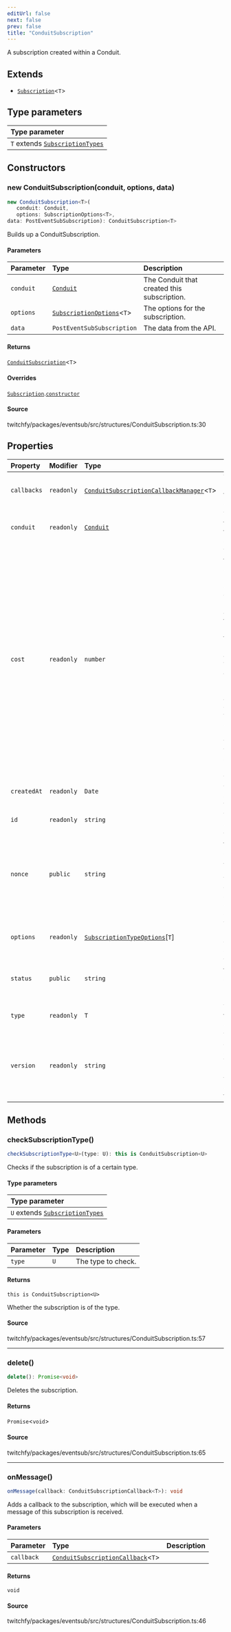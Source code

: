 ```yaml
---
editUrl: false
next: false
prev: false
title: "ConduitSubscription"
---
```


A subscription created within a Conduit.

## Extends

- [`Subscription`](/api/eventsub/classes/subscription/)\<`T`\>

## Type parameters

| Type parameter |
| :------ |
| `T` extends [`SubscriptionTypes`](/api/eventsub/enumerations/subscriptiontypes/) |

## Constructors

### new ConduitSubscription(conduit, options, data)

```ts
new ConduitSubscription<T>(
   conduit: Conduit, 
   options: SubscriptionOptions<T>, 
data: PostEventSubSubscription): ConduitSubscription<T>
```

Builds up a ConduitSubscription.

#### Parameters

| Parameter | Type | Description |
| :------ | :------ | :------ |
| `conduit` | [`Conduit`](/api/eventsub/classes/conduit/) | The Conduit that created this subscription. |
| `options` | [`SubscriptionOptions`](/api/eventsub/type-aliases/subscriptionoptions/)\<`T`\> | The options for the subscription. |
| `data` | `PostEventSubSubscription` | The data from the API. |

#### Returns

[`ConduitSubscription`](/api/eventsub/classes/conduitsubscription/)\<`T`\>

#### Overrides

[`Subscription`](/api/eventsub/classes/subscription/).[`constructor`](/api/eventsub/classes/subscription/#constructors)

#### Source

twitchfy/packages/eventsub/src/structures/ConduitSubscription.ts:30

## Properties

| Property | Modifier | Type | Description | Inherited from |
| :------ | :------ | :------ | :------ | :------ |
| `callbacks` | `readonly` | [`ConduitSubscriptionCallbackManager`](/api/eventsub/classes/conduitsubscriptioncallbackmanager/)\<`T`\> | The callback manager for this subscription. | - |
| `conduit` | `readonly` | [`Conduit`](/api/eventsub/classes/conduit/) | The Conduit that created this subscription. | - |
| `cost` | `readonly` | `number` | The cost of the subscription. If the subscription doesn't needs an authorization this could be 1 (or 0 if the target user has authorized within your application) if not it will be 0. Maximum accumulated cost for webhooks subscriptions is 10000 while for websocket subscriptions is 3. | [`Subscription`](/api/eventsub/classes/subscription/).`cost` |
| `createdAt` | `readonly` | `Date` | The date when the subscription was created. | [`Subscription`](/api/eventsub/classes/subscription/).`createdAt` |
| `id` | `readonly` | `string` | The ID of the subscription. | [`Subscription`](/api/eventsub/classes/subscription/).`id` |
| `nonce` | `public` | `string` | The nonce of the subscription. An unique identifier which you can set to separate same type subscriptions. | [`Subscription`](/api/eventsub/classes/subscription/).`nonce` |
| `options` | `readonly` | [`SubscriptionTypeOptions`](/api/eventsub/interfaces/subscriptiontypeoptions/)\[`T`\] | The options used to create the subscription. | [`Subscription`](/api/eventsub/classes/subscription/).`options` |
| `status` | `public` | `string` | The status of the subscription. Normally is 'enabled'. | [`Subscription`](/api/eventsub/classes/subscription/).`status` |
| `type` | `readonly` | `T` | The type of the subscription. | [`Subscription`](/api/eventsub/classes/subscription/).`type` |
| `version` | `readonly` | `string` | The version of the subscription. This version is the latest version of the subscription type. | [`Subscription`](/api/eventsub/classes/subscription/).`version` |

## Methods

### checkSubscriptionType()

```ts
checkSubscriptionType<U>(type: U): this is ConduitSubscription<U>
```

Checks if the subscription is of a certain type.

#### Type parameters

| Type parameter |
| :------ |
| `U` extends [`SubscriptionTypes`](/api/eventsub/enumerations/subscriptiontypes/) |

#### Parameters

| Parameter | Type | Description |
| :------ | :------ | :------ |
| `type` | `U` | The type to check. |

#### Returns

`this is ConduitSubscription<U>`

Whether the subscription is of the type.

#### Source

twitchfy/packages/eventsub/src/structures/ConduitSubscription.ts:57

***

### delete()

```ts
delete(): Promise<void>
```

Deletes the subscription.

#### Returns

`Promise`\<`void`\>

#### Source

twitchfy/packages/eventsub/src/structures/ConduitSubscription.ts:65

***

### onMessage()

```ts
onMessage(callback: ConduitSubscriptionCallback<T>): void
```

Adds a callback to the subscription, which will be executed when a message of this subscription is received.

#### Parameters

| Parameter | Type | Description |
| :------ | :------ | :------ |
| `callback` | [`ConduitSubscriptionCallback`](/api/eventsub/type-aliases/conduitsubscriptioncallback/)\<`T`\> |  |

#### Returns

`void`

#### Source

twitchfy/packages/eventsub/src/structures/ConduitSubscription.ts:46
